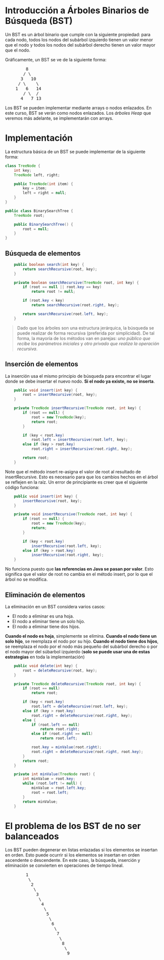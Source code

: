 # Introducción a Árboles Binarios de Búsqueda (BST)
Un BST es un árbol binario que cumple con la siguiente propiedad: para cada nodo, todos los nodos del subárbol izquierdo tienen un valor menor que el nodo y todos los nodos del subárbol derecho tienen un valor mayor que el nodo.

Gráficamente, un BST se ve de la siguiente forma:

<pre>
        8
       / \
      3   10
     / \    \
    1   6   14
       / \  /
      4   7 13
</pre>

Los BST se pueden implementar mediante arrays o nodos enlazados. En este curso, BST se verán como nodos enlazados. Los _árboles Heap_ que veremos más adelante, se implementarán con arrays.

# Implementación
La estructura básica de un BST se puede implementar de la siguiente forma:
```java
class TreeNode {
    int key;
    TreeNode left, right;

    public TreeNode(int item) {
        key = item;
        left = right = null;
    }
}

public class BinarySearchTree {
    TreeNode root;

    public BinarySearchTree() {
        root = null;
    }
}
```

## Búsqueda de elementos
```java
    public boolean search(int key) {
        return searchRecursive(root, key);
    }

    private boolean searchRecursive(TreeNode root, int key) {
        if (root == null || root.key == key)
            return root != null;

        if (root.key < key)
            return searchRecursive(root.right, key);

        return searchRecursive(root.left, key);
    }
```

> Dado que los árboles son una estructura jerárquica, la búsqueda se puede realizar de forma recursiva (preferida por simplicidad). De tal forma, la mayoría de los métodos van en parejas: _uno público que recibe los parámetros iniciales_ y _otro privado que realiza la operación recursiva_. 

## Inserción de elementos
La inserción usa el mismo principio de búsqueda para encontrar el lugar donde se debe insertar el nuevo nodo. **Si el nodo ya existe, no se inserta**.

```java
    public void insert(int key) {
        root = insertRecursive(root, key);
    }

    private TreeNode insertRecursive(TreeNode root, int key) {
        if (root == null) {
            root = new TreeNode(key);
            return root;
        }

        if (key < root.key)
            root.left = insertRecursive(root.left, key);
        else if (key > root.key)
            root.right = insertRecursive(root.right, key);

        return root;
    }
```
Note que el método insert re-asigna el valor de root al resultado de insertRecursive. Esto es necesario para que los cambios hechos en el árbol se reflejen en la raíz. Un error de principiante es creer que el siguiente código funciona:

```java
    public void insert(int key) {
        insertRecursive(root, key);
    }

    private void insertRecursive(TreeNode root, int key) {
        if (root == null) {
            root = new TreeNode(key);
            return;
        }

        if (key < root.key)
            insertRecursive(root.left, key);
        else if (key > root.key)
            insertRecursive(root.right, key);
    }
```
No funciona puesto que **las referencias en Java se pasan por valor**. Esto significa que el valor de root no cambia en el método insert, por lo que el árbol no se modifica.

## Eliminación de elementos
La eliminación en un BST considera varios casos:
- El nodo a eliminar es una hoja.
- El nodo a eliminar tiene un solo hijo.
- El nodo a eliminar tiene dos hijos.

**Cuando el nodo es hoja**, simplemente se elimina. **Cuando el nodo tiene un solo hijo**, se reemplaza el nodo por su hijo. **Cuando el nodo tiene dos hijos**, se reemplaza el nodo por el nodo más pequeño del subárbol derecho o por el nodo mayor del súbarbol izquierdo (**solo se puede usar una de estas estrategias** en toda la implementación)

```java
    public void delete(int key) {
        root = deleteRecursive(root, key);
    }

    private TreeNode deleteRecursive(TreeNode root, int key) {
        if (root == null)
            return root;

        if (key < root.key)
            root.left = deleteRecursive(root.left, key);
        else if (key > root.key)
            root.right = deleteRecursive(root.right, key);
        else {
            if (root.left == null)
                return root.right;
            else if (root.right == null)
                return root.left;

            root.key = minValue(root.right);
            root.right = deleteRecursive(root.right, root.key);
        }
        return root;
    }

    private int minValue(TreeNode root) {
        int minValue = root.key;
        while (root.left != null) {
            minValue = root.left.key;
            root = root.left;
        }
        return minValue;
    }
```

# El problema de los BST de no ser balanceados
Los BST pueden degenerar en listas enlazadas si los elementos se insertan en orden. Esto puede ocurrir si los elementos se insertan en orden ascendente o descendente. En este caso, la búsqueda, inserción y eliminación se convierten en operaciones de tiempo lineal.

<pre>
        1
         \
          2
           \
            3
             \
              4
               \
                5
                 \
                  6
                   \
                    7
                     \
                      8
                       \
                        9
</pre>                        